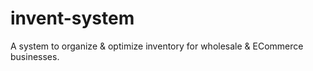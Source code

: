 # invent-system
A system to organize &amp; optimize inventory for wholesale &amp; ECommerce businesses.
